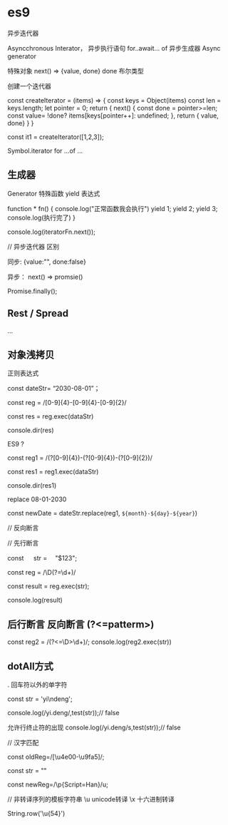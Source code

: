 # es9

异步迭代器

Asyncchronous Interator， 异步执行语句 for..await... of
异步生成器 Async generator

特殊对象
next() => {value, done} done 布尔类型


创建一个迭代器

const createIterator = (items) => {
  const keys = Object(items)
  const len = keys.length;
  let pointer = 0;
  return {
    next() {
      const done = pointer>=len;
      const value= !done? items[keys[pointer++]: undefined;
    },
    return { value, done}
  }
}


const it1 = createIterator([1,2,3]);

Symbol.iterator for ...of ...

## 生成器

Generator 特殊函数 yield 表达式

function * fn() {
  console.log("正常函数我会执行")
  yield 1;
  yield 2;
  yield 3;
  console.log(执行完了)
}

console.log(iteratorFn.next());

// 异步迭代器
区别

同步: {value:"", done:false}

异步： next() => promsie()

Promise.finally();

## Rest / Spread


...

## 对象浅拷贝

正则表达式

const  dateStr= “2030-08-01”；

const reg = /[0-9]{4}-[0-9]{4}-[0-9]{2}/

const res = reg.exec(dataStr)

console.dir(res)

ES9 ?<name>

const reg1 = /(?<year>[0-9]{4})-(?<month>[0-9]{4})-(?<dat>[0-9]{2})/

const res1 = reg1.exec(dataStr)

console.dir(res1)

replace 08-01-2030

const newDate = dateStr.replace(reg1, `${month}-${day}-${year}`)

// 反向断言

// 先行断言

const 　 str = 　"$123";

const reg = /\D(?=\d+)/

const result = reg.exec(str);

console.log(result)

## 后行断言 反向断言 (?<=patterm>)

const reg2 = /(?<=\D>\d+)/;
console.log(reg2.exec(str))

## dotAll方式
. 回车符以外的单字符

const str = 'yi\ndeng';

console.log(/yi.deng/,test(str));// false

允许行终止符的出现
console.log(/yi.deng/s,test(str));// false

// 汉字匹配

const oldReg=/[\u4e00-\u9fa5]/; 

const str = ""

const newReg=/\p{Script=Han}/u;

// 非转译序列的模板字符串
\u unicode转译 \x 十六进制转译

String.row('\u{54}')








